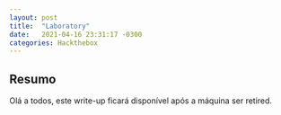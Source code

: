 ```yaml
---
layout: post
title:  "Laboratory"
date:   2021-04-16 23:31:17 -0300
categories: Hackthebox
---
```


## Resumo

Olá a todos, este write-up ficará disponível após a máquina ser retired.


